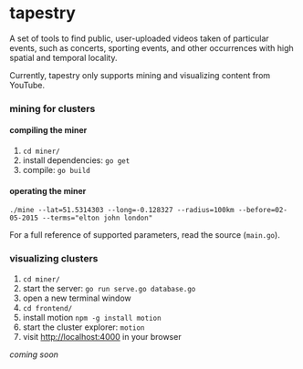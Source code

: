 # tapestry

A set of tools to find public, user-uploaded videos taken of particular events, such as concerts, sporting events, and other occurrences with high spatial and temporal locality.

Currently, tapestry only supports mining and visualizing content from YouTube.


### mining for clusters

#### compiling the miner

1. `cd miner/`
2. install dependencies: `go get`
3. compile: `go build`

#### operating the miner

```
./mine --lat=51.5314303 --long=-0.128327 --radius=100km --before=02-05-2015 --terms="elton john london"
```

For a full reference of supported parameters, read the source (`main.go`).

### visualizing clusters

1. `cd miner/`
2. start the server: `go run serve.go database.go`
3. open a new terminal window
4. `cd frontend/`
5. install motion `npm -g install motion`
6. start the cluster explorer: `motion`
7. visit [http://localhost:4000](http://localhost:4000) in your browser

*coming soon*
